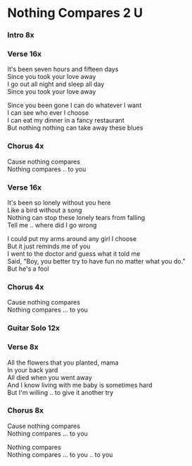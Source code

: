 # Nothing Compares 2 U  
  
### Intro  8x  
  
### Verse  16x  

It's been seven hours and fifteen days  
Since you took your love away  
I go out all night and sleep all day  
Since you took your love away  
  
Since you been gone I can do whatever I want  
I can see who ever I choose  
I can eat my dinner in a fancy restaurant  
But nothing nothing can take away these blues  
  
### Chorus  4x  

Cause nothing compares  
Nothing compares .. to you  
  
### Verse  16x  

It's been so lonely without you here  
Like a bird without a song  
Nothing can stop these lonely tears from falling  
Tell me .. where did I go wrong  
  
I could put my arms around any girl I choose  
But it just reminds me of you  
I went to the doctor and guess what it told me  
Said, "Boy, you better try to have fun no matter what you do."  
But he's a fool  
  
### Chorus  4x  

Cause nothing compares  
Nothing compares ... to you  
  
### Guitar Solo  12x  
  
### Verse  8x  

All the flowers that you planted, mama  
In your back yard  
All died when you went away  
And I know living with me baby is sometimes hard  
But I'm willing .. to give it another try  
  
### Chorus  8x  

Cause nothing compares  
Nothing compares ... to you  
  
Nothing compares  
Nothing compares ... to you .. to you

